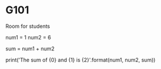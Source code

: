 # G101
Room for students

num1 = 1
num2 = 6

sum = num1 + num2

print('The sum of {0} and {1} is {2}'.format(num1, num2, sum))
